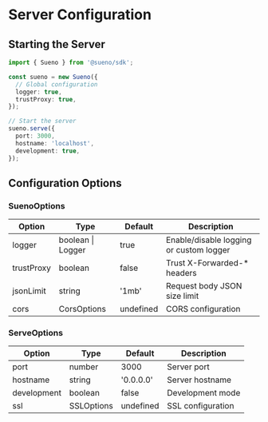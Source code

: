 # Server Configuration

## Starting the Server

```ts
import { Sueno } from '@sueno/sdk';

const sueno = new Sueno({
  // Global configuration
  logger: true,
  trustProxy: true,
});

// Start the server
sueno.serve({
  port: 3000,
  hostname: 'localhost',
  development: true,
});
```

## Configuration Options

### SuenoOptions

| Option     | Type              | Default   | Description                             |
| ---------- | ----------------- | --------- | --------------------------------------- |
| logger     | boolean \| Logger | true      | Enable/disable logging or custom logger |
| trustProxy | boolean           | false     | Trust X-Forwarded-\* headers            |
| jsonLimit  | string            | '1mb'     | Request body JSON size limit            |
| cors       | CorsOptions       | undefined | CORS configuration                      |

### ServeOptions

| Option      | Type       | Default   | Description       |
| ----------- | ---------- | --------- | ----------------- |
| port        | number     | 3000      | Server port       |
| hostname    | string     | '0.0.0.0' | Server hostname   |
| development | boolean    | false     | Development mode  |
| ssl         | SSLOptions | undefined | SSL configuration |
